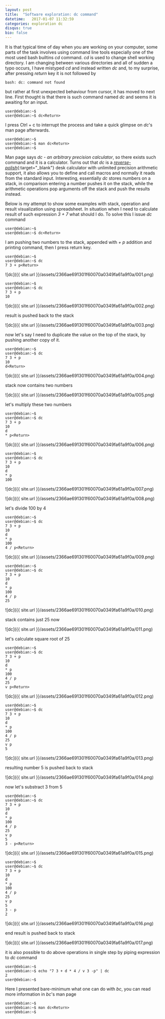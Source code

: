 ```yaml
--- 
layout: post
title:  "Software exploration: dc command"
datetime:   2017-01-07 11:32:59
categories: exploration dc
disqus: true
bio: false
---
```

It is that typical time of day when you are working on your computer, some parts of the task involves using command line tools especially one of the most used bash builtins *cd* command.
*cd* is used to change shell working directory. I am changing between various directories and all of sudden a typo occurs, I have mistyped *cd* and instead written *dc* and, to my surprise, after pressing *return* key it is not followed by

```
bash: dc: command not found
```
but rather at first unexpected behaviour from cursor, it has moved to next line. First thought is that there is such command named *dc* and seems it is awaiting for an input.

```
user@debian:~$ 
user@debian:~$ dc<Return>

```

I press Ctrl + c to interrupt the process and take a quick glimpse on *dc*'s man page afterwards.

```
user@debian:~$ 
user@debian:~$ man dc<Return>
user@debian:~$ 
```
Man page says *dc - an arbitrary precision calculator*, so there exists such command and it is a calculator. Turns out that *dc* is a [*reverse-polish*](https://en.wikipedia.org/wiki/Reverse_Polish_notation){:target="_blank"} desk calculator with unlimited precision arithmetic support, it also allows you to define and call macros and normally it reads from the standard input. Interesting, essentially *dc* stores numbers on a stack, in comparison entering a number pushes it on the stack, while the arithmetic operations pop arguments off the stack and push the results instead.
 
Below is my attempt to show some examples with stack, operation and result visualization using spreadsheet.
In situation when I need to calculate result of such expression *3 + 7* what should I do. To solve this I issue *dc* command

```
user@debian:~$ 
user@debian:~$ dc<Return>

```

I am pushing two numbers to the stack, appended with *+ p* addition and printing command, then I press return key.

```
user@debian:~$ 
user@debian:~$ dc
7 3 + p<Return>
```

![dc]({{ site.url }}/assets/2366ae691301f60070a0349fa61a9f0a/001.png)

```
user@debian:~$
user@debian:~$ dc
7 3 + p
10

```

![dc]({{ site.url }}/assets/2366ae691301f60070a0349fa61a9f0a/002.png)

result is pushed back to the stack

![dc]({{ site.url }}/assets/2366ae691301f60070a0349fa61a9f0a/003.png)

now let's say I need to duplicate the value on the top of the stack, by pushing another copy of it.

```
user@debian:~$
user@debian:~$ dc
7 3 + p
10
d<Return>
```

![dc]({{ site.url }}/assets/2366ae691301f60070a0349fa61a9f0a/004.png)

stack now contains two numbers

![dc]({{ site.url }}/assets/2366ae691301f60070a0349fa61a9f0a/005.png)

let's multiply these two numbers

```
user@debian:~$
user@debian:~$ dc
7 3 + p
10
d
* p<Return>
```

![dc]({{ site.url }}/assets/2366ae691301f60070a0349fa61a9f0a/006.png)

```
user@debian:~$
user@debian:~$ dc
7 3 + p
10
d
* p
100

```

![dc]({{ site.url }}/assets/2366ae691301f60070a0349fa61a9f0a/007.png)

![dc]({{ site.url }}/assets/2366ae691301f60070a0349fa61a9f0a/008.png)

let's divide 100 by 4

```
user@debian:~$
user@debian:~$ dc
7 3 + p
10
d
* p
100
4 / p<Return>
```

![dc]({{ site.url }}/assets/2366ae691301f60070a0349fa61a9f0a/009.png)

```
user@debian:~$
user@debian:~$ dc
7 3 + p
10
d
* p
100
4 / p
25

```

![dc]({{ site.url }}/assets/2366ae691301f60070a0349fa61a9f0a/010.png)

stack contains just 25 now

![dc]({{ site.url }}/assets/2366ae691301f60070a0349fa61a9f0a/011.png)

let's calculate square root of 25

```
user@debian:~$
user@debian:~$ dc
7 3 + p
10
d
* p
100
4 / p
25
v p<Return>
```
![dc]({{ site.url }}/assets/2366ae691301f60070a0349fa61a9f0a/012.png)

```
user@debian:~$
user@debian:~$ dc
7 3 + p
10
d
* p
100
4 / p
25
v p
5

```

![dc]({{ site.url }}/assets/2366ae691301f60070a0349fa61a9f0a/013.png)

resulting number 5 is pushed back to stack

![dc]({{ site.url }}/assets/2366ae691301f60070a0349fa61a9f0a/014.png)

now let's substract 3 from 5

```
user@debian:~$
user@debian:~$ dc
7 3 + p
10
d
* p
100
4 / p
25
v p
5
3 - p<Return>
```
![dc]({{ site.url }}/assets/2366ae691301f60070a0349fa61a9f0a/015.png)

```
user@debian:~$
user@debian:~$ dc
7 3 + p
10
d
* p
100
4 / p
25
v p
5
3 - p
2

```
![dc]({{ site.url }}/assets/2366ae691301f60070a0349fa61a9f0a/016.png)

end result is pushed back to stack

![dc]({{ site.url }}/assets/2366ae691301f60070a0349fa61a9f0a/017.png)

it is also possible to do above operations in single step by piping expression to *dc* command

```
user@debian:~$ 
user@debian:~$ echo "7 3 + d * 4 / v 3 -p" | dc
2
user@debian:~$ 
```

Here I presented bare-minimum what one can do with *bc*, you can read more information in *bc*'s man page

```
user@debian:~$
user@debian:~$ man dc<Return>
user@debian:~$
```
